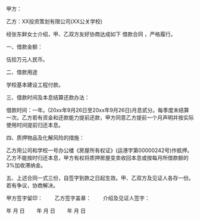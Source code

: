 
 


甲方：


乙方：XX投资策划有限公司(XX公关学校)


经张东鲜女士介绍，甲、乙双方友好协商达成如下
借款合同
，严格履行。


一、借款金额：


伍拾万元人民币。


二、借款用途


学校基本建设工程付款。


三、借款时间及本息结算还款办法：


借款时间：一年。(20xx年9月26日至20xx年9月26日)月息贰分。每季度末结算一次。乙方若有资金和还款能力提前还款，甲方同意乙方提前一个月声明并按实际使用时间提前归还本息。


四、质押物品及化解风险的措施：


乙方用公司和学校一号办公楼《房屋所有权证》(运港字第00000242号)作抵押。乙方不能按时归还本息，甲方有权将质押房屋变卖收回本息或按每月所借款额的3%加收滞纳金。


五、上述合同一式三份，自签字到款之日起生效。甲、乙双方及见证人各存一份。若有争议，协商解决。


甲方签字留印：　　 乙方签字盖章：　　 介绍及见证人签字：


年 月 日 　　年 月 日　　 年 月 日
 


 

 
 
 
 
 
  


  
 

  


  


  
 
 
 
 

